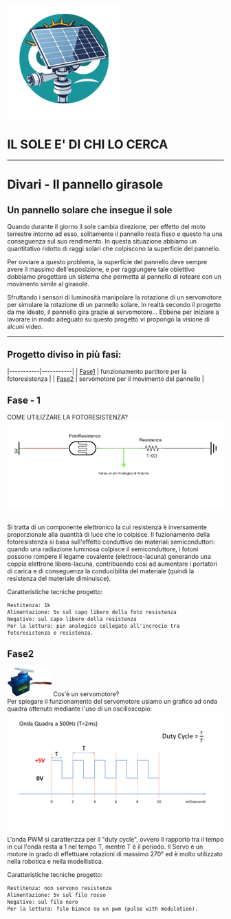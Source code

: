 ![Logo](/arduino/doc_utili/img/Simbolo%20progetto%20.png) 
# IL SOLE E' DI CHI LO CERCA
--------------------------------------
# Divari - Il pannello girasole
## Un pannello solare che insegue il sole

Quando durante il giorno il sole cambia direzione, per effetto del moto terrestre intorno ad esso, solitamente il pannello resta fisso e questo ha una 
conseguenza sul suo rendimento.
In questa situazione abbiamo un quantitativo ridotto di raggi solari che colpiscono la superficie del pannello. 

Per ovviare a questo problema, la superficie del pannello deve sempre avere il massimo dell'esposizione, e per raggiungere tale obiettivo 
dobbiamo progettare un sistema che permetta al pannello di roteare con un movimento simile al girasole.

Sfruttando i sensori di luminosità manipolare la rotazione di un servomotore per simulare la rotazione di un pannello solare. In realtà secondo il progetto 
da me ideato, il pannello gira grazie al servomotore...
Ebbene per iniziare a lavorare in modo adeguato su questo progetto vi propongo la visione di alcuni video. 

--------------------------------------
## Progetto diviso in più fasi:
|-----------|-----------|
|  [Fase1](#Fase1)  |  funzionamento partitore per la fotoresistenza |
|  [Fase2](#Fase2)  |  servomotore per il movimento del pannello     |
## Fase - 1
COME UTILIZZARE LA FOTORESISTENZA?
![Sheet partitore di tensione](/arduino/doc_utili/img/schema_partitore_foto.png)

<br> Si tratta di un componente elettronico la cui resistenza è inversamente proporzionale alla 
quantità di luce che lo colpisce. 
Il fuzionamento della fotoresistenza si basa sull'effetto conduttivo dei materiali semiconduttori: 
quando una radiazione luminosa colpisce il semiconduttore, i fotoni possono rompere il legame covalente
(elettroce-lacuna) generando una coppia elettrone libero-lacuna, contribuendo così ad aumentare 
i portatori di carica e di conseguenza la conducibilità del materiale (quindi la resistenza del materiale 
diminuisce).

Caratteristiche tecniche progetto:
```
Restitenza: 1k
Alimentazione: 5v sul capo libero della foto resistenza
Negativo: sul capo libero della resistenza
Per la lettura: pin analogico collegato all'incrocio tra fotoresistenza e resistenza.
```
## Fase2
![servo-motor](/arduino/doc_utili/img/servo_motor/servomotore.png) Cos'è un servomotore?
<br>Per spiegare il funzionamento del servomotore usiamo un grafico ad onda quadra ottenuto mediante l'uso di un oscilloscopio:
![sheet servo-motor](/arduino/doc_utili/img/servo_motor/quadra_servo.png)
L'onda PWM si caratterizza per il "duty cycle", ovvero il rapporto tra il tempo in cui l'onda resta a 1 nel tempo T, mentre T è il periodo. 
Il Servo è un motore in grado di effettuare rotazioni di massimo 270° ed è molto utilizzato nella robotica e nella modellistica.

Caratteristiche tecniche progetto:
```
Restitenza: non servono resistenze
Alimentazione: 5v sul filo rosso
Negativo: sul filo nero
Per la lettura: filo bianco su un pwm (pulse with modulation).
```
